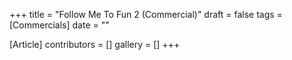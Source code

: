 +++
title = "Follow Me To Fun 2 (Commercial)"
draft = false
tags = [Commercials]
date = ""

[Article]
contributors = []
gallery = []
+++